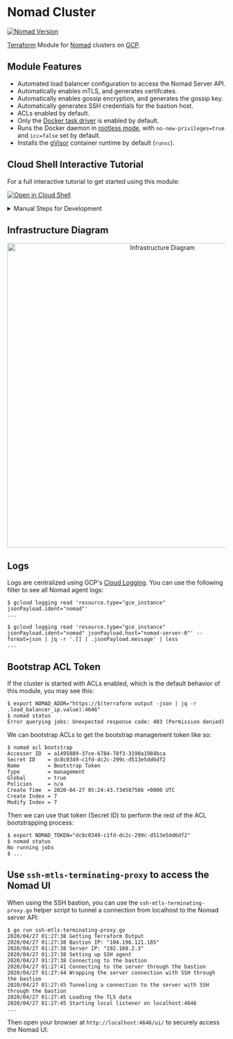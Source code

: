# Nomad Cluster

[![Nomad Version](https://img.shields.io/badge/Nomad%20Version-0.12.0-brightgreen.svg)](https://www.nomadproject.io/downloads)

[Terraform](https://www.terraform.io/) Module for [Nomad](https://nomadproject.io/) clusters on [GCP](https://cloud.google.com/).

## Module Features

* Automated load balancer configuration to access the Nomad Server API.
* Automatically enables mTLS, and generates certifcates.
* Automatically enables gossip encryption, and generates the gossip key.
* Automatically generates SSH credentials for the bastion host.
* ACLs enabled by default.
* Only the [Docker task driver](https://www.nomadproject.io/docs/drivers/docker) is enabled by default.
* Runs the Docker daemon in [rootless mode](https://docs.docker.com/engine/security/rootless/), with `no-new-privileges=true` and `icc=false` set by default.
* Installs the [gVisor](https://gvisor.dev/) container runtime by default (`runsc`).

## Cloud Shell Interactive Tutorial

For a full interactive tutorial to get started using this module:

[![Open in Cloud Shell](https://gstatic.com/cloudssh/images/open-btn.svg)](https://ssh.cloud.google.com/cloudshell/editor?cloudshell_git_repo=https%3A%2F%2Fgithub.com%2Fpicatz%2Fterraform-google-nomad&cloudshell_print=cloud-shell%2Fprint.txt&cloudshell_tutorial=cloud-shell%2Fsteps.md&shellonly=true)

<details><summary>Manual Steps for Development</summary>
<p>

## Bootstrap a brand new GCP project using [`gcloud`](https://cloud.google.com/sdk/gcloud)

Bootstrap a new GCP using the `setup_gcp.sh` shell script:

```console
$ bash setup_gcp.sh $YOUR_PROJECT_NAME
...
```

It will automatically create, link the billing account, and enable the compute API in GCP.

### Set Environment Variables

Using your GCP project name and new created `account.json` Terraform service account file from the previous step:

```console
$ export GOOGLE_APPLICATION_CREDENTIALS=$(realpath account.json)
$ export GOOGLE_PROJECT="$YOUR_PROJECT_NAME"
```

## Build the Bastion/Server/Client Images with Packer

```console
$ cd packer
$ packer build template.json
...
```

## Build Infrastructure

```console
$ terraform plan -var="project=$GOOGLE_PROJECT" -var="credentials=$GOOGLE_APPLICATION_CREDENTIALS"
...
$ terraform apply -var="project=$GOOGLE_PROJECT" -var="credentials=$GOOGLE_APPLICATION_CREDENTIALS"
...
```

</p>
</details>

## Infrastructure Diagram

<p align="center">
    <img alt="Infrastructure Diagram" src="https://raw.githubusercontent.com/picatz/terraform-google-nomad/master/diagram.png" height="700"/>
</p>

## Logs

Logs are centralized using GCP's [Cloud Logging](https://cloud.google.com/logging). You can use the following filter to see all Nomad agent logs:

```console
$ gcloud logging read 'resource.type="gce_instance" jsonPayload.ident="nomad"'
...
```

```console
$ gcloud logging read 'resource.type="gce_instance" jsonPayload.ident="nomad" jsonPayload.host="nomad-server-0"' --format=json | jq -r '.[] | .jsonPayload.message' | less
...
```

## Bootstrap ACL Token

If the cluster is started with ACLs enabled, which is the default behavior of this module, you may see this:

```console
$ export NOMAD_ADDR="https://$(terraform output -json | jq -r .load_balancer_ip.value):4646"
$ nomad status
Error querying jobs: Unexpected response code: 403 (Permission denied)
```

We can bootstrap ACLs to get the bootstrap management token like so:

```console
$ nomad acl bootstrap
Accessor ID  = a1495889-37ce-6784-78f3-3190a1984bca
Secret ID    = dc8c0349-c1fd-dc2c-299c-d513e5dd6df2
Name         = Bootstrap Token
Type         = management
Global       = true
Policies     = n/a
Create Time  = 2020-04-27 05:24:43.734587566 +0000 UTC
Create Index = 7
Modify Index = 7
```

Then we can use that token (Secret ID) to perform the rest of the ACL bootstrapping process:

```console
$ export NOMAD_TOKEN="dc8c0349-c1fd-dc2c-299c-d513e5dd6df2"
$ nomad status
No running jobs
$ ...
```

## Use `ssh-mtls-terminating-proxy` to access the Nomad UI

When using the SSH bastion, you can use the `ssh-mtls-terminating-proxy.go` helper script to tunnel a connection from localhost to the Nomad server API:

```console
$ go run ssh-mtls-terminating-proxy.go
2020/04/27 01:27:38 Getting Terraform Output
2020/04/27 01:27:38 Bastion IP: "104.196.121.185"
2020/04/27 01:27:38 Server IP: "192.168.2.3"
2020/04/27 01:27:38 Setting up SSH agent
2020/04/27 01:27:38 Connecting to the bastion
2020/04/27 01:27:41 Connecting to the server through the bastion
2020/04/27 01:27:44 Wrapping the server connection with SSH through the bastion
2020/04/27 01:27:45 Tunneling a connection to the server with SSH through the bastion
2020/04/27 01:27:45 Loading the TLS data
2020/04/27 01:27:45 Starting local listener on localhost:4646
...
```

Then open your browser at `http://localhost:4646/ui/` to securely access the Nomad UI.

